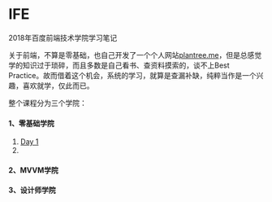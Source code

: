 # IFE
2018年百度前端技术学院学习笔记



关于前端，不算是零基础，也自己开发了一个个人网站[plantree.me](https://www.plantree.me)，但是总感觉学的知识过于琐碎，而且多数是自己看书、查资料摸索的，谈不上Best Practice。故而借着这个机会，系统的学习，就算是查漏补缺，纯粹当作是一个兴趣，喜欢就学，仅此而已。

整个课程分为三个学院：

#### 1、零基础学院

1. [Day 1](https://github.com/plantree/IFE/blob/master/%E9%9B%B6%E5%9F%BA%E7%A1%80%E5%AD%A6%E9%99%A2/day1.md)
2. ​

#### 2、MVVM学院

#### 3、设计师学院